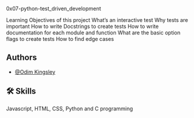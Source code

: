 0x07-python-test_driven_development


Learning Objectives of this project
What’s an interactive test
Why tests are important
How to write Docstrings to create tests
How to write documentation for each module and function
What are the basic option flags to create tests
How to find edge cases

## Authors

- [@Odim Kingsley](https://www.github.com/okekingscodes)


## 🛠 Skills
Javascript, HTML, CSS, Python and C programming


